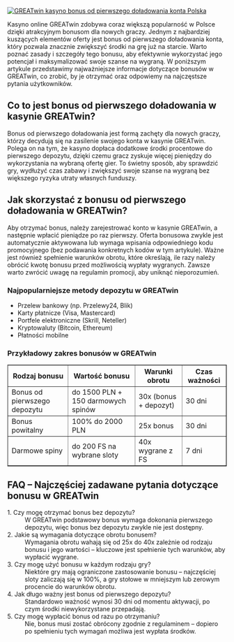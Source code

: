 [![GREATwin kasyno bonus od pierwszego doładowania konta Polska](https://123-caf.pages.dev/gitsignup.png)](https://vrmoo.ru/Bt82HjjY)

<p>Kasyno online GREATwin zdobywa coraz większą popularność w Polsce dzięki atrakcyjnym bonusom dla nowych graczy. Jednym z najbardziej kuszących elementów oferty jest bonus od pierwszego doładowania konta, który pozwala znacznie zwiększyć środki na grę już na starcie. Warto poznać zasady i szczegóły tego bonusu, aby efektywnie wykorzystać jego potencjał i maksymalizować swoje szanse na wygraną. W poniższym artykule przedstawimy najważniejsze informacje dotyczące bonusów w GREATwin, co zrobić, by je otrzymać oraz odpowiemy na najczęstsze pytania użytkowników.</p>  <h2>Co to jest bonus od pierwszego doładowania w kasynie GREATwin?</h2> <p>Bonus od pierwszego doładowania jest formą zachęty dla nowych graczy, którzy decydują się na zasilenie swojego konta w kasynie GREATwin. Polega on na tym, że kasyno dopłaca dodatkowe środki procentowe do pierwszego depozytu, dzięki czemu gracz zyskuje więcej pieniędzy do wykorzystania na wybraną ofertę gier. To świetny sposób, aby sprawdzić gry, wydłużyć czas zabawy i zwiększyć swoje szanse na wygraną bez większego ryzyka utraty własnych funduszy.</p>  <h2>Jak skorzystać z bonusu od pierwszego doładowania w GREATwin?</h2> <p>Aby otrzymać bonus, należy zarejestrować konto w kasynie GREATwin, a następnie wpłacić pieniądze po raz pierwszy. Oferta bonusowa zwykle jest automatycznie aktywowana lub wymaga wpisania odpowiedniego kodu promocyjnego (bez podawania konkretnych kodów w tym artykule). Ważne jest również spełnienie warunków obrotu, które określają, ile razy należy obrócić kwotę bonusu przed możliwością wypłaty wygranych. Zawsze warto zwrócić uwagę na regulamin promocji, aby uniknąć nieporozumień.</p>  <h3>Najpopularniejsze metody depozytu w GREATwin</h3> <ul>   <li>Przelew bankowy (np. Przelewy24, Blik)</li>   <li>Karty płatnicze (Visa, Mastercard)</li>   <li>Portfele elektroniczne (Skrill, Neteller)</li>   <li>Kryptowaluty (Bitcoin, Ethereum)</li>   <li>Płatności mobilne</li> </ul>  <h3>Przykładowy zakres bonusów w GREATwin</h3> <table border="1" cellspacing="0" cellpadding="6">   <thead>     <tr>       <th>Rodzaj bonusu</th>       <th>Wartość bonusu</th>       <th>Warunki obrotu</th>       <th>Czas ważności</th>     </tr>   </thead>   <tbody>     <tr>       <td>Bonus od pierwszego depozytu</td>       <td>do 1500 PLN + 150 darmowych spinów</td>       <td>30x (bonus + depozyt)</td>       <td>30 dni</td>     </tr>     <tr>       <td>Bonus powitalny</td>       <td>100% do 2000 PLN</td>       <td>25x bonus</td>       <td>30 dni</td>     </tr>     <tr>       <td>Darmowe spiny</td>       <td>do 200 FS na wybrane sloty</td>       <td>40x wygrane z FS</td>       <td>7 dni</td>     </tr>   </tbody> </table>  <h2>FAQ – Najczęściej zadawane pytania dotyczące bonusu w GREATwin</h2> <dl>   <dt>1. Czy mogę otrzymać bonus bez depozytu?</dt>   <dd>W GREATwin podstawowy bonus wymaga dokonania pierwszego depozytu, więc bonus bez depozytu zwykle nie jest dostępny.</dd>      <dt>2. Jakie są wymagania dotyczące obrotu bonusem?</dt>   <dd>Wymagania obrotu wahają się od 25x do 40x zależnie od rodzaju bonusu i jego wartości – kluczowe jest spełnienie tych warunków, aby wypłacić wygrane.</dd>      <dt>3. Czy mogę użyć bonusu w każdym rodzaju gry?</dt>   <dd>Niektóre gry mają ograniczone zastosowanie bonusu – najczęściej sloty zaliczają się w 100%, a gry stołowe w mniejszym lub zerowym procencie do warunków obrotu.</dd>      <dt>4. Jak długo ważny jest bonus od pierwszego depozytu?</dt>   <dd>Standardowo ważność wynosi 30 dni od momentu aktywacji, po czym środki niewykorzystane przepadają.</dd>      <dt>5. Czy mogę wypłacić bonus od razu po otrzymaniu?</dt>   <dd>Nie, bonus musi zostać obrócony zgodnie z regulaminem – dopiero po spełnieniu tych wymagań możliwa jest wypłata środków.</dd> </dl>